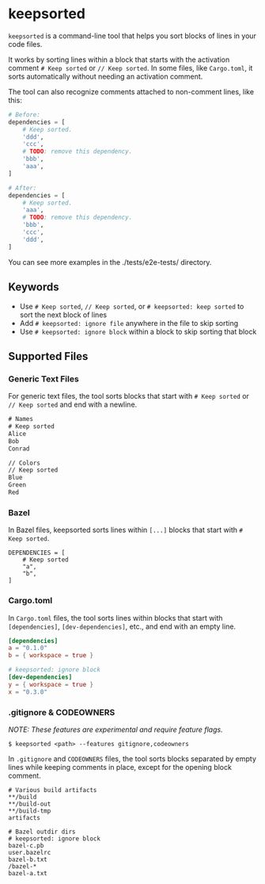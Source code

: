 # keepsorted

`keepsorted` is a command-line tool that helps you sort blocks of lines in your code files.

It works by sorting lines within a block that starts with the activation comment `# Keep sorted` or `// Keep sorted`. 
In some files, like `Cargo.toml`, it sorts automatically without needing an activation comment.

The tool can also recognize comments attached to non-comment lines, like this:

```py
# Before:
dependencies = [
    # Keep sorted.
    'ddd',
    'ccc',
    # TODO: remove this dependency.
    'bbb',
    'aaa',
]

# After:
dependencies = [
    # Keep sorted.
    'aaa',
    # TODO: remove this dependency.
    'bbb',
    'ccc',
    'ddd',
]
```

You can see more examples in the ./tests/e2e-tests/ directory.

## Keywords

- Use `# Keep sorted`, `// Keep sorted`, or `# keepsorted: keep sorted` to sort the next block of lines
- Add `# keepsorted: ignore file` anywhere in the file to skip sorting
- Use `# keepsorted: ignore block` within a block to skip sorting that block

## Supported Files

### Generic Text Files

For generic text files, the tool sorts blocks that start with `# Keep sorted` or `// Keep sorted` and end with a newline.

```txt
# Names
# Keep sorted
Alice
Bob
Conrad

// Colors
// Keep sorted
Blue
Green
Red
```

### Bazel

In Bazel files, keepsorted sorts lines within `[...]` blocks that start with `# Keep sorted`.

```bazel
DEPENDENCIES = [
    # Keep sorted
    "a",
    "b",
]
```

### Cargo.toml

In `Cargo.toml` files, the tool sorts lines within blocks that start with `[dependencies]`, `[dev-dependencies]`, etc., and end with an empty line.

```toml
[dependencies]
a = "0.1.0"
b = { workspace = true }

# keepsorted: ignore block
[dev-dependencies]
y = { workspace = true }
x = "0.3.0"
```

### .gitignore & CODEOWNERS

*NOTE: These features are experimental and require feature flags.*

```shell
$ keepsorted <path> --features gitignore,codeowners
```

In `.gitignore` and `CODEOWNERS` files, the tool sorts blocks separated by empty lines while keeping comments in place, except for the opening block comment.

```.gitignore
# Various build artifacts
**/build
**/build-out
**/build-tmp
artifacts

# Bazel outdir dirs
# keepsorted: ignore block
bazel-c.pb
user.bazelrc
bazel-b.txt
/bazel-*
bazel-a.txt
```
